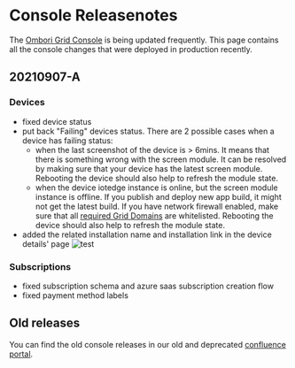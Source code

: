# Console Releasenotes
The [Ombori Grid Console](https://console.omborigrid.com) is being updated frequently. This page contains all the console changes that were deployed in production recently.

## 20210907-A

### Devices
- fixed device status
- put back "Failing" devices status. There are 2 possible cases when a device has failing status:
  - when the last screenshot of the device is > 6mins. It means that there is something wrong with the screen module. It can be resolved by making sure that your device has the latest screen module. Rebooting the device should also help to refresh the module state.
  - when the device iotedge instance is online, but the screen module instance is offline. If you publish and deploy new app build, it might not get the latest build. If you have network firewall enabled, make sure that all [required Grid Domains](/concepts/network-requirements) are whitelisted. Rebooting the device should also help to refresh the module state.
- added the related installation name and installation link in the device details' page
  ![test](https://media.omborigrid.com/media/5cbac8a388e174147b878cdd/88891430-0ff2-11ec-8623-63e00804878d ":size=300")

### Subscriptions
- fixed subscription schema and azure saas subscription creation flow
- fixed payment method labels

## Old releases
You can find the old console releases in our old and deprecated [confluence portal](https://ombori.atlassian.net/wiki/spaces/OAKB/pages/582057985/Grid+Console+Releases).